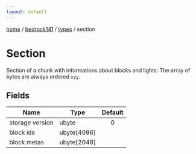 ```yaml
---
layout: default
---
```


[home](/)  /  [bedrock141](/protocol/bedrock141)  /  [types](/protocol/bedrock141/types)  /  section

# Section

Section of a chunk with informations about blocks and lights. The array of bytes are always ordered `xzy`.

## Fields

Name | Type | Default
---|---|:---:
storage version | ubyte | 0
block ids | ubyte[4096] | 
block metas | ubyte[2048] | 

